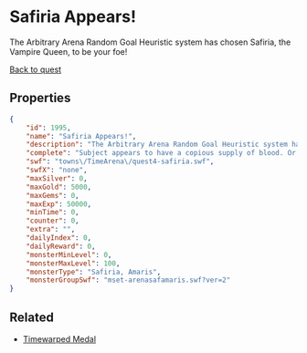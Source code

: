 # Safiria Appears!

The Arbitrary Arena Random Goal Heuristic system has chosen Safiria, the Vampire Queen, to be your foe!

[Back to quest](../quests.md)

## Properties

```json
{
    "id": 1995,
    "name": "Safiria Appears!",
    "description": "The Arbitrary Arena Random Goal Heuristic system has chosen Safiria, the Vampire Queen, to be your foe!",
    "complete": "Subject appears to have a copious supply of blood. Or maybe that's just a byproduct of the settings?",
    "swf": "towns\/TimeArena\/quest4-safiria.swf",
    "swfX": "none",
    "maxSilver": 0,
    "maxGold": 5000,
    "maxGems": 0,
    "maxExp": 50000,
    "minTime": 0,
    "counter": 0,
    "extra": "",
    "dailyIndex": 0,
    "dailyReward": 0,
    "monsterMinLevel": 0,
    "monsterMaxLevel": 100,
    "monsterType": "Safiria, Amaris",
    "monsterGroupSwf": "mset-arenasafamaris.swf?ver=2"
}
```

## Related

- [Timewarped Medal](../items/18514-timewarped-medal.md)

